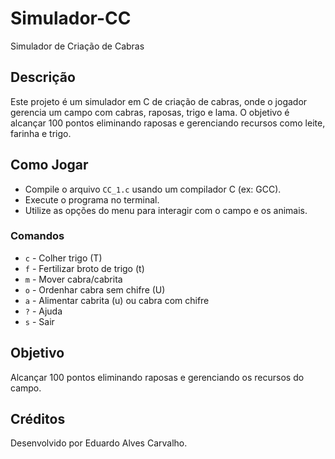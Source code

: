 # Simulador-CC

Simulador de Criação de Cabras

## Descrição

Este projeto é um simulador em C de criação de cabras, onde o jogador gerencia um campo com cabras, raposas, trigo e lama. O objetivo é alcançar 100 pontos eliminando raposas e gerenciando recursos como leite, farinha e trigo.

## Como Jogar

- Compile o arquivo `CC_1.c` usando um compilador C (ex: GCC).
- Execute o programa no terminal.
- Utilize as opções do menu para interagir com o campo e os animais.

### Comandos

- `c` - Colher trigo (T)
- `f` - Fertilizar broto de trigo (t)
- `m` - Mover cabra/cabrita
- `o` - Ordenhar cabra sem chifre (U)
- `a` - Alimentar cabrita (u) ou cabra com chifre
- `?` - Ajuda
- `s` - Sair

## Objetivo

Alcançar 100 pontos eliminando raposas e gerenciando os recursos do campo.

## Créditos

Desenvolvido por Eduardo Alves Carvalho.